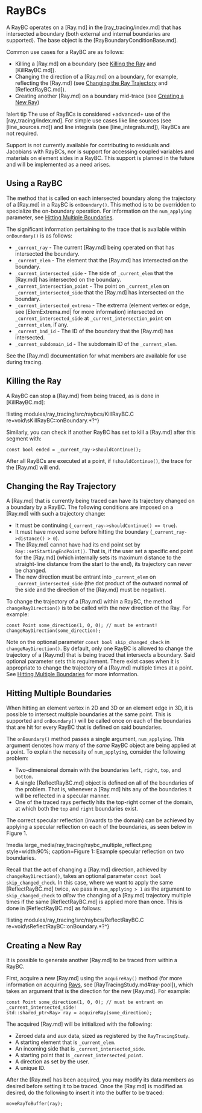 # RayBCs

A RayBC operates on a [Ray.md] in the [ray_tracing/index.md] that has intersected a boundary (both external and internal boundaries are supported). The base object is the [RayBoundaryConditionBase.md].

Common use cases for a RayBC are as follows:

- Killing a [Ray.md] on a boundary (see [Killing the Ray](#killing-the-ray) and [KillRayBC.md]).
- Changing the direction of a [Ray.md] on a boundary, for example, reflecting the [Ray.md] (see [Changing the Ray Trajectory](#changing-the-ray-trajectory) and [ReflectRayBC.md]).
- Creating another [Ray.md] on a boundary mid-trace (see [Creating a New Ray](#creating-a-new-ray))

!alert tip
The use of RayBCs is considered +advanced+ use of the [ray_tracing/index.md]. For simple use cases like line sources (see [line_sources.md]) and line integrals (see [line_integrals.md]), RayBCs are not required.

Support is not currently available for contributing to residuals and Jacobians with RayBCs, nor is support for accessing coupled variables and materials on element sides in a RayBC. This support is planned in the future and will be implemented as a need arises.

## Using a RayBC

The method that is called on each intersected boundary along the trajectory of a [Ray.md] in a RayBC is `onBoundary()`. This method is to be overridden to specialize the on-boundary operation. For information on the `num_applying` parameter, see [Hitting Multiple Boundaries](#hitting-multiple-boundaries).

The significant information pertaining to the trace that is available within `onBoundary()` is as follows:

- `_current_ray` - The current [Ray.md] being operated on that has intersected the boundary.
- `_current_elem` - The element that the [Ray.md] has intersected on the boundary.
- `_current_intersected_side` - The side of `_current_elem` that the [Ray.md] has intersected on the boundary.
- `_current_intersection_point` - The point on `_current_elem` on `_current_intersected_side` that the [Ray.md] has intersected on the boundary.
- `_current_intersected_extrema` - The extrema (element vertex or edge, see [ElemExtrema.md] for more information) intersected on `_current_intersected_side` at `_current_intersection_point` on `_current_elem`, if any.
- `_current_bnd_id` - The ID of the boundary that the [Ray.md] has intersected.
- `_current_subdomain_id` - The subdomain ID of the `_current_elem`.

See the [Ray.md] documentation for what members are available for use during tracing.

## Killing the Ray

A RayBC can stop a [Ray.md] from being traced, as is done in [KillRayBC.md]:

!listing modules/ray_tracing/src/raybcs/KillRayBC.C re=void\sKillRayBC::onBoundary.*?^}

Similarly, you can check if another RayBC has set to kill a [Ray.md] after this segment with:

```
const bool ended = _current_ray->shouldContinue();
```

After all RayBCs are executed at a point, if `!shouldContinue()`, the trace for the [Ray.md] will end.

## Changing the Ray Trajectory

A [Ray.md] that is currently being traced can have its trajectory changed on a boundary by a RayBC. The following conditions are imposed on a [Ray.md] with such a trajectory change:

- It must be continuing (`_current_ray->shouldContinue() == true`).
- It must have moved some before hitting the boundary (`_current_ray->distance() > 0`).
- The [Ray.md] cannot have had its end point set by `Ray::setStartingEndPoint()`. That is, if the user set a specific end point for the [Ray.md] (which internally sets its maximum distance to the straight-line distance from the start to the end), its trajectory can never be changed.
- The new direction must be entrant into `_current_elem` on `_current_intersected_side` (the dot product of the outward normal of the side and the direction of the [Ray.md] must be negative).

To change the trajectory of a [Ray.md] within a RayBC, the method `changeRayDirection()` is to be called with the new direction of the Ray. For example:

```
const Point some_direction(1, 0, 0); // must be entrant!
changeRayDirection(some_direction);
```

Note on the optional parameter `const bool skip_changed_check` in `changeRayDirection()`. By default, only one RayBC is allowed to change the trajectory of a [Ray.md] that is being traced that intersects a boundary. Said optional parameter sets this requirement. There exist cases when it is appropriate to change the trajectory of a [Ray.md] multiple times at a point. See [Hitting Multiple Boundaries](#hitting-multiple-boundaries) for more information.

## Hitting Multiple Boundaries

When hitting an element vertex in 2D and 3D or an element edge in 3D, it is possible to intersect multiple boundaries at the same point. This is supported and `onBoundary()` will be called once on each of the boundaries that are hit for every RayBC that is defined on said boundaries.

The `onBoundary()` method passes a single argument, `num_applying`. This argument denotes how many of the *same* RayBC object are being applied at a point. To explain the necessity of `num_applying`, consider the following problem:

- Two-dimensional domain with the boundaries `left`, `right`, `top`, and `bottom`.
- A single [ReflectRayBC.md] object is defined on all of the boundaries of the problem. That is, whenever a [Ray.md] hits any of the boundaries it will be reflected in a specular manner.
- One of the traced rays perfectly hits the top-right corner of the domain, at which both the `top` and `right` boundaries exist.

The correct specular reflection (inwards to the domain) can be achieved by applying a specular reflection on each of the boundaries, as seen below in Figure 1.

!media large_media/ray_tracing/raybc_multiple_reflect.png style=width:90%; caption=Figure 1: Example specular reflection on two boundaries.

 Recall that the act of changing a [Ray.md] direction, achieved by `changeRayDirection()`, takes an optional parameter `const bool skip_changed_check`. In this case, where we want to apply the same [ReflectRayBC.md] twice, we pass in `num_applying > 1` as the argument to `skip_changed_check` to *allow* the changing of a [Ray.md] trajectory multiple times if the same [ReflectRayBC.md] is applied more than once. This is done in [ReflectRayBC.md] as follows:

!listing modules/ray_tracing/src/raybcs/ReflectRayBC.C re=void\sReflectRayBC::onBoundary.*?^}

## Creating a New Ray

It is possible to generate another [Ray.md] to be traced from within a RayBC.

First, acquire a new [Ray.md] using the `acquireRay()` method (for more information on acquiring [Rays](Ray.md), see [RayTracingStudy.md#ray-pool]), which takes an argument that is the direction for the new [Ray.md]. For example:

```
const Point some_direction(1, 0, 0); // must be entrant on _current_intersected_side!
std::shared_ptr<Ray> ray = acquireRay(some_direction);
```

The acquired [Ray.md] will be initialized with the following:

- Zeroed data and aux data, sized as registered by the `RayTracingStudy`.
- A starting element that is `_current_elem`.
- An incoming side that is `_current_intersected_side`.
- A starting point that is `_current_intersected_point`.
- A direction as set by the user.
- A unique ID.

After the [Ray.md] has been acquired, you may modify its data members as desired before setting it to be traced. Once the [Ray.md] is modified as desired, do the following to insert it into the buffer to be traced:

```
moveRayToBuffer(ray);
```
